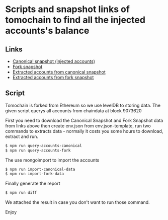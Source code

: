 # Scripts and snapshot links of tomochain to find all the injected accounts's balance
## Links
  - [Canonical snapshot (injected accounts)](https://sgp1.digitaloceanspaces.com/chaindata/20190808-injected-accounts-canonical.zip)
  - [Fork snapshot](https://sgp1.digitaloceanspaces.com/chaindata/origin_chaindata.tar)
  - [Extracted accounts from canonical snapshot](https://sgp1.digitaloceanspaces.com/chaindata/accounts-canonical-9073620.txt)
  - [Extracted accounts from fork snapshot](https://sgp1.digitaloceanspaces.com/chaindata/accounts-forkpath-9073620.txt)

## Script
Tomochain is forked from Ethereum so we use levelDB to storing data. The given script querys all accounts from chaindata at block 9073620

First you need to download the Canonical Snapshot and Fork Snapshot data from links above then create env.json from env.json-template, run two commands to extracts data - normally it costs you some hours to download, extract and run.
```sh
$ npm run query-accounts-canonical
$ npm run query-accounts-fork
```
The use mongoimport to import the accounts
```sh
$ npm run import-canonical-data
$ npm run import-fork-data
```
Finally generate the report
```sh
$ npm run diff
```

We attached the result in case you don't want to run those command.

Enjoy

